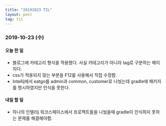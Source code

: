```yaml
---
title: "20191023 TIL"
layout: post
tag: til
---
```


### 2019-10-23 (수)
#### 오늘 한 일  
- 블로그에 카테고리 형식을 적용했다. 사실 카테고리가 아니라 tag로 구분하는 페이지다.
- css가 적용되지 않는 부분을 F12를 사용해서 직접 수정함.
- Intellij에서 eatgo를 admin과 common, customer로 나눴는데 gradle에 패키지를 명시하였지만 인식을 못한다.


#### 내일 할 일
- 하나의 인텔리j 워크스페이스에서 프로젝트들을 나눴을때 gradle이 인식하지 못하는 문제를 해결해야함.

